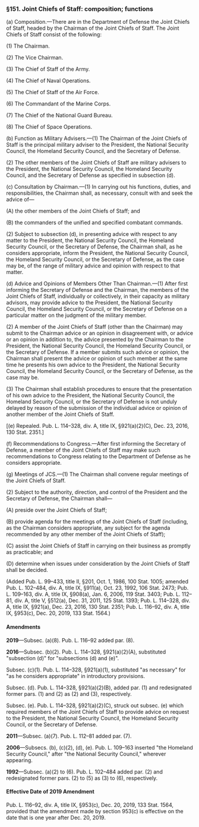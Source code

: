 ### §151. Joint Chiefs of Staff: composition; functions ###

(a) Composition.—There are in the Department of Defense the Joint Chiefs of Staff, headed by the Chairman of the Joint Chiefs of Staff. The Joint Chiefs of Staff consist of the following:

(1) The Chairman.

(2) The Vice Chairman.

(3) The Chief of Staff of the Army.

(4) The Chief of Naval Operations.

(5) The Chief of Staff of the Air Force.

(6) The Commandant of the Marine Corps.

(7) The Chief of the National Guard Bureau.

(8) The Chief of Space Operations.

(b) Function as Military Advisers.—(1) The Chairman of the Joint Chiefs of Staff is the principal military adviser to the President, the National Security Council, the Homeland Security Council, and the Secretary of Defense.

(2) The other members of the Joint Chiefs of Staff are military advisers to the President, the National Security Council, the Homeland Security Council, and the Secretary of Defense as specified in subsection (d).

(c) Consultation by Chairman.—(1) In carrying out his functions, duties, and responsibilities, the Chairman shall, as necessary, consult with and seek the advice of—

(A) the other members of the Joint Chiefs of Staff; and

(B) the commanders of the unified and specified combatant commands.

(2) Subject to subsection (d), in presenting advice with respect to any matter to the President, the National Security Council, the Homeland Security Council, or the Secretary of Defense, the Chairman shall, as he considers appropriate, inform the President, the National Security Council, the Homeland Security Council, or the Secretary of Defense, as the case may be, of the range of military advice and opinion with respect to that matter.

(d) Advice and Opinions of Members Other Than Chairman.—(1) After first informing the Secretary of Defense and the Chairman, the members of the Joint Chiefs of Staff, individually or collectively, in their capacity as military advisors, may provide advice to the President, the National Security Council, the Homeland Security Council, or the Secretary of Defense on a particular matter on the judgment of the military member.

(2) A member of the Joint Chiefs of Staff (other than the Chairman) may submit to the Chairman advice or an opinion in disagreement with, or advice or an opinion in addition to, the advice presented by the Chairman to the President, the National Security Council, the Homeland Security Council, or the Secretary of Defense. If a member submits such advice or opinion, the Chairman shall present the advice or opinion of such member at the same time he presents his own advice to the President, the National Security Council, the Homeland Security Council, or the Secretary of Defense, as the case may be.

(3) The Chairman shall establish procedures to ensure that the presentation of his own advice to the President, the National Security Council, the Homeland Security Council, or the Secretary of Defense is not unduly delayed by reason of the submission of the individual advice or opinion of another member of the Joint Chiefs of Staff.

[(e) Repealed. Pub. L. 114–328, div. A, title IX, §921(a)(2)(C), Dec. 23, 2016, 130 Stat. 2351.]

(f) Recommendations to Congress.—After first informing the Secretary of Defense, a member of the Joint Chiefs of Staff may make such recommendations to Congress relating to the Department of Defense as he considers appropriate.

(g) Meetings of JCS.—(1) The Chairman shall convene regular meetings of the Joint Chiefs of Staff.

(2) Subject to the authority, direction, and control of the President and the Secretary of Defense, the Chairman shall—

(A) preside over the Joint Chiefs of Staff;

(B) provide agenda for the meetings of the Joint Chiefs of Staff (including, as the Chairman considers appropriate, any subject for the agenda recommended by any other member of the Joint Chiefs of Staff);

(C) assist the Joint Chiefs of Staff in carrying on their business as promptly as practicable; and

(D) determine when issues under consideration by the Joint Chiefs of Staff shall be decided.

(Added Pub. L. 99–433, title II, §201, Oct. 1, 1986, 100 Stat. 1005; amended Pub. L. 102–484, div. A, title IX, §911(a), Oct. 23, 1992, 106 Stat. 2473; Pub. L. 109–163, div. A, title IX, §908(a), Jan. 6, 2006, 119 Stat. 3403; Pub. L. 112–81, div. A, title V, §512(a), Dec. 31, 2011, 125 Stat. 1393; Pub. L. 114–328, div. A, title IX, §921(a), Dec. 23, 2016, 130 Stat. 2351; Pub. L. 116–92, div. A, title IX, §953(c), Dec. 20, 2019, 133 Stat. 1564.)

#### Amendments ####

**2019**—Subsec. (a)(8). Pub. L. 116–92 added par. (8).

**2016**—Subsec. (b)(2). Pub. L. 114–328, §921(a)(2)(A), substituted "subsection (d)" for "subsections (d) and (e)".

Subsec. (c)(1). Pub. L. 114–328, §921(a)(1), substituted "as necessary" for "as he considers appropriate" in introductory provisions.

Subsec. (d). Pub. L. 114–328, §921(a)(2)(B), added par. (1) and redesignated former pars. (1) and (2) as (2) and (3), respectively.

Subsec. (e). Pub. L. 114–328, §921(a)(2)(C), struck out subsec. (e) which required members of the Joint Chiefs of Staff to provide advice on request to the President, the National Security Council, the Homeland Security Council, or the Secretary of Defense.

**2011**—Subsec. (a)(7). Pub. L. 112–81 added par. (7).

**2006**—Subsecs. (b), (c)(2), (d), (e). Pub. L. 109–163 inserted "the Homeland Security Council," after "the National Security Council," wherever appearing.

**1992**—Subsec. (a)(2) to (6). Pub. L. 102–484 added par. (2) and redesignated former pars. (2) to (5) as (3) to (6), respectively.

#### Effective Date of 2019 Amendment ####

Pub. L. 116–92, div. A, title IX, §953(c), Dec. 20, 2019, 133 Stat. 1564, provided that the amendment made by section 953(c) is effective on the date that is one year after Dec. 20, 2019.